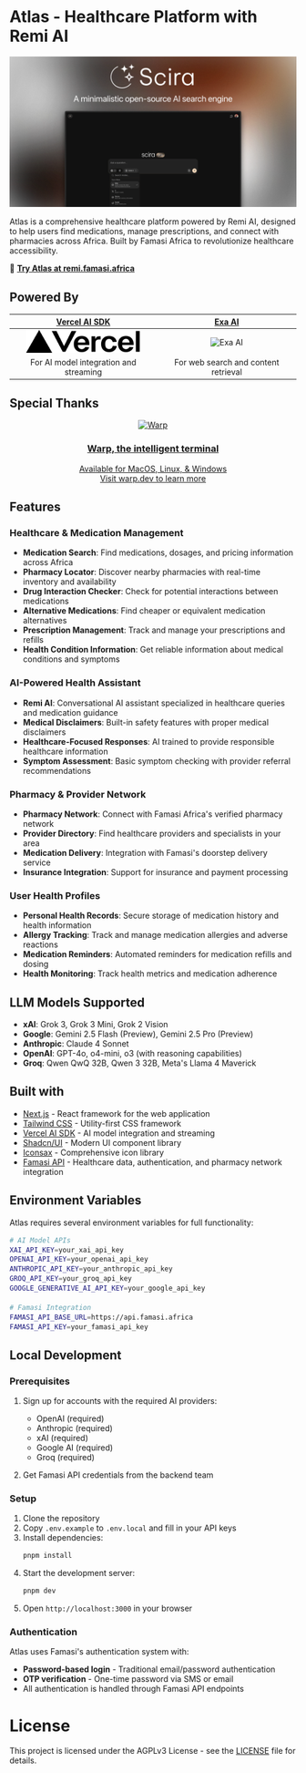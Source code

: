 # Atlas - Healthcare Platform with Remi AI

![Atlas Healthcare Platform](/app/opengraph-image.png)

Atlas is a comprehensive healthcare platform powered by Remi AI, designed to help users find medications, manage prescriptions, and connect with pharmacies across Africa. Built by Famasi Africa to revolutionize healthcare accessibility.

🔗 **[Try Atlas at remi.famasi.africa](https://remi.famasi.africa)**

## Powered By

<div align="center">

|          [Vercel AI SDK](https://sdk.vercel.ai/docs)          |                [Exa AI](https://exa.ai)                |
| :-----------------------------------------------------------: | :----------------------------------------------------: |
| <img src="/public/one.svg" alt="Vercel AI SDK" height="40" /> | <img src="/public/exa.png" alt="Exa AI" height="40" /> |
|            For AI model integration and streaming             |          For web search and content retrieval          |

</div>

## Special Thanks

<div align="center" markdown="1">

[![Warp](https://github.com/user-attachments/assets/2bda420d-4211-4900-a37e-e3c7056d799c)](https://www.warp.dev/?utm_source=github&utm_medium=referral&utm_campaign=scira)<br>

### **[Warp, the intelligent terminal](https://www.warp.dev/?utm_source=github&utm_medium=referral&utm_campaign=scira)**<br>

[Available for MacOS, Linux, & Windows](https://www.warp.dev/?utm_source=github&utm_medium=referral&utm_campaign=scira)<br>
[Visit warp.dev to learn more](https://www.warp.dev/?utm_source=github&utm_medium=referral&utm_campaign=scira)

</div>

## Features

### Healthcare & Medication Management

- **Medication Search**: Find medications, dosages, and pricing information across Africa
- **Pharmacy Locator**: Discover nearby pharmacies with real-time inventory and availability
- **Drug Interaction Checker**: Check for potential interactions between medications
- **Alternative Medications**: Find cheaper or equivalent medication alternatives
- **Prescription Management**: Track and manage your prescriptions and refills
- **Health Condition Information**: Get reliable information about medical conditions and symptoms

### AI-Powered Health Assistant

- **Remi AI**: Conversational AI assistant specialized in healthcare queries and medication guidance
- **Medical Disclaimers**: Built-in safety features with proper medical disclaimers
- **Healthcare-Focused Responses**: AI trained to provide responsible healthcare information
- **Symptom Assessment**: Basic symptom checking with provider referral recommendations

### Pharmacy & Provider Network

- **Pharmacy Network**: Connect with Famasi Africa's verified pharmacy network
- **Provider Directory**: Find healthcare providers and specialists in your area
- **Medication Delivery**: Integration with Famasi's doorstep delivery service
- **Insurance Integration**: Support for insurance and payment processing

### User Health Profiles

- **Personal Health Records**: Secure storage of medication history and health information
- **Allergy Tracking**: Track and manage medication allergies and adverse reactions
- **Medication Reminders**: Automated reminders for medication refills and dosing
- **Health Monitoring**: Track health metrics and medication adherence

## LLM Models Supported

- **xAI**: Grok 3, Grok 3 Mini, Grok 2 Vision
- **Google**: Gemini 2.5 Flash (Preview), Gemini 2.5 Pro (Preview)
- **Anthropic**: Claude 4 Sonnet
- **OpenAI**: GPT-4o, o4-mini, o3 (with reasoning capabilities)
- **Groq**: Qwen QwQ 32B, Qwen 3 32B, Meta's Llama 4 Maverick

## Built with

- [Next.js](https://nextjs.org/) - React framework for the web application
- [Tailwind CSS](https://tailwindcss.com/) - Utility-first CSS framework
- [Vercel AI SDK](https://sdk.vercel.ai/docs) - AI model integration and streaming
- [Shadcn/UI](https://ui.shadcn.com/) - Modern UI component library
- [Iconsax](https://iconsax.io/) - Comprehensive icon library
- [Famasi API](https://famasi.me) - Healthcare data, authentication, and pharmacy network integration

## Environment Variables

Atlas requires several environment variables for full functionality:

```bash
# AI Model APIs
XAI_API_KEY=your_xai_api_key
OPENAI_API_KEY=your_openai_api_key
ANTHROPIC_API_KEY=your_anthropic_api_key
GROQ_API_KEY=your_groq_api_key
GOOGLE_GENERATIVE_AI_API_KEY=your_google_api_key

# Famasi Integration
FAMASI_API_BASE_URL=https://api.famasi.africa
FAMASI_API_KEY=your_famasi_api_key
```

## Local Development

### Prerequisites

1. Sign up for accounts with the required AI providers:
   - OpenAI (required)
   - Anthropic (required)
   - xAI (required)
   - Google AI (required)
   - Groq (required)

2. Get Famasi API credentials from the backend team

### Setup

1. Clone the repository
2. Copy `.env.example` to `.env.local` and fill in your API keys
3. Install dependencies:
   ```bash
   pnpm install
   ```
4. Start the development server:
   ```bash
   pnpm dev
   ```
5. Open `http://localhost:3000` in your browser

### Authentication

Atlas uses Famasi's authentication system with:
- **Password-based login** - Traditional email/password authentication
- **OTP verification** - One-time password via SMS or email
- All authentication is handled through Famasi API endpoints

# License

This project is licensed under the AGPLv3 License - see the [LICENSE](LICENSE) file for details.

